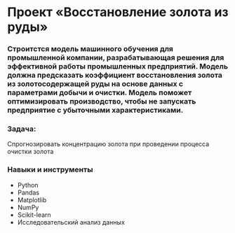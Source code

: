 # Проект «Восстановление золота из руды»
### Строитстся модель машинного обучения для промышленной компании, разрабатывающая решения для эффективной работы промышленных предприятий. Модель должна предсказать коэффициент восстановления золота из золотосодержащей руды на основе данных с параметрами добычи и очистки. Модель поможет оптимизировать производство, чтобы не запускать предприятие с убыточными характеристиками.
### Задача: 
Спрогнозировать концентрацию золота при проведении процесса очистки золота

### Навыки и инструменты
 * Python
 * Pandas
 * Matplotlib
 * NumPy
 * Scikit-learn
 * Исследовательский анализ данных
